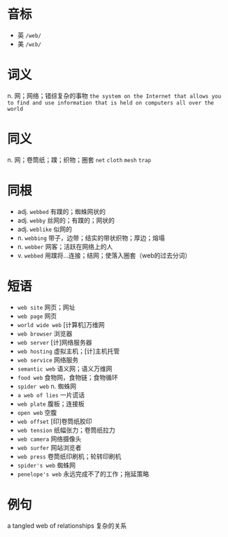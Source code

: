 # 音标

- 英 `/web/`
- 美 `/wɛb/`

# 词义

n. 网；网络；错综复杂的事物
`the system on the Internet that allows you to find and use information that is held on computers all over the world`

# 同义

n. 网；卷筒纸；蹼；织物；圈套
`net` `cloth` `mesh` `trap`

# 同根

- adj. `webbed` 有蹼的；蜘蛛网状的
- adj. `webby` 丝网的；有蹼的；网状的
- adj. `weblike` 似网的
- n. `webbing` 带子，边带；结实的带状织物；厚边；熔塌
- n. `webber` 网客；活跃在网络上的人
- v. `webbed` 用蹼将…连接；结网；使落入圈套（web的过去分词）

# 短语

- `web site` 网页；网址
- `web page` 网页
- `world wide web` [计算机]万维网
- `web browser` 浏览器
- `web server` [计]网络服务器
- `web hosting` 虚拟主机；[计]主机托管
- `web service` 网络服务
- `semantic web` 语义网；语义万维网
- `food web` 食物网，食物链；食物循环
- `spider web` n. 蜘蛛网
- `a web of lies` 一片谎话
- `web plate` 腹板；连接板
- `open web` 空腹
- `web offset` [印]卷筒纸胶印
- `web tension` 纸幅张力；卷筒纸拉力
- `web camera` 网络摄像头
- `web surfer` 网站浏览者
- `web press` 卷筒纸印刷机；轮转印刷机
- `spider's web` 蜘蛛网
- `penelope's web` 永远完成不了的工作；拖延策略

# 例句

a tangled web of relationships
复杂的关系


